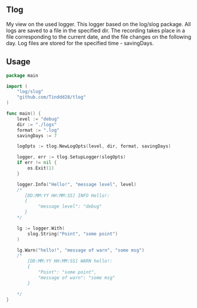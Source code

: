 ## Tlog
My view on the used logger.
This logger based on the log/slog package.
All logs are saved to a file in the specified dir. The recording takes place in a file corresponding to the current date, and the file changes on the following day. Log files are stored for the specified time - savingDays.

## Usage
```go
package main

import (
    "log/slog"
    "github.com/Tinddd28/tlog"
)

func main() {
    level := "debug" 
    dir := "./logs"
    format := ".log"
    savingDays := 7

    logOpts := tlog.NewLogOpts(level, dir, format, savingDays)

    logger, err := tlog.SetupLogger(slogOpts)
    if err != nil {
        os.Exit(1)
    }

    logger.Info("Hello!", "message level", level)
    /*
       [DD:MM:YY HH:MM:SS] INFO Hello!: 
       {
            "message level": "debug"
       }
    */

    lg := logger.With(
        slog.String("Point", "some point")
    )

    lg.Warn("hello!", "message of warn", "some msg")
    /*
        [DD:MM:YY HH:MM:SS] WARN hello!:
        {
            "Point": "some point",
            "message of warn": "some msg"
        }

    */
}

```
